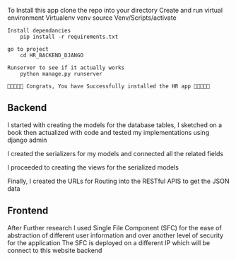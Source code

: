To Install this app
    clone the repo into your directory
    Create and run virtual environment
        Virtualenv venv
        source Venv/Scripts/activate

    Install dependancies
        pip install -r requirements.txt

    go to project
        cd HR_BACKEND_DJANGO

    Runserver to see if it actually works
        python manage.py runserver
    
    🌟🌟🌟🌟🌟 Congrats, You have Successfully installed the HR app 🌟🌟🌟🌟🌟

  
<h2> Backend </h2>
I started with creating the models for the database tables, 
    I sketched on a book then actualized with code and tested my implementations using  django admin

I created the serializers for my models and connected all the related fields

I proceeded to creating the views for the serialized models


Finally, I created the URLs for Routing into the RESTful APIS to get the JSON data


<h2> Frontend </h2>
After Further research I used Single File Component (SFC) for the ease of abstraction of
 different user information and over another level of security for the application 
The SFC is deployed on a different IP which will be connect to this website backend